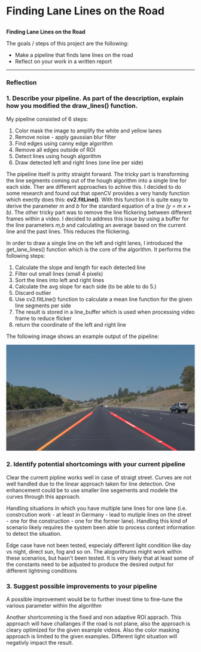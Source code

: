 # **Finding Lane Lines on the Road** 

## 


**Finding Lane Lines on the Road**

The goals / steps of this project are the following:
* Make a pipeline that finds lane lines on the road
* Reflect on your work in a written report


[//]: # (Image References)

[image1]: ./test_images_output/solidYellowCurve.jpg "Grayscale"

---

### Reflection

### 1. Describe your pipeline. As part of the description, explain how you modified the draw_lines() function.

My pipeline consisted of 6 steps:
1. Color mask the image to amplify the white and yellow lanes
2. Remove noise - apply gaussian blur filter
3. Find edges using canny edge algorithm
4. Remove all edges outside of ROI 
5. Detect lines using hough algorithm
6. Draw detected left and right lines (one line per side)

The pipeline itself is pritty straight forward. The tricky part is transforming the line segments coming out of the hough algorithm into a single line for each side. Ther are different approaches to achive this. I decided to do some research and found out that openCV provides a very handy function which exectly does this: **cv2.fitLine()**. 
With this function it is quite easy to derive the parameter *m* and *b* for the standard equation of a line *(y = m x + b)*. The other tricky part was to remove the line flickering between different frames within a video. I decided to address this issue by using a buffer for the line parameters *m,b* and calculating an average based on the current line and the past lines. This reduces the flickering.

In order to draw a single line on the left and right lanes, I introduced the get_lane_lines() function which is the core of the algorithm.
It performs the following steps:
1. Calculate the slope and length for each detected line
2. Filter out small lines (small 4 pixels)
3. Sort the lines into left and right lines
4. Calculate the avg slope for each side (to be able to do 5.)
5. Discard outlier
6. Use cv2.fitLine() function to calculate a mean line function for the given line segments per side
7. The result is stored in a line_buffer which is used when processing video frame to reduce flicker
8. return the coordinate of the left and right line


The following image shows an example output of the pipeline: 

![alt text][image1]


### 2. Identify potential shortcomings with your current pipeline


Clear the current pipline works well in case of straigt street. Curves are not well handled due to the linear approach taken for line detection. One enhancement could be to use smaller line segements and modele the curves through this approach.

Handling situations in which you have multiple lane lines for one lane (i.e. constrcution work - at least in Germany - lead to mutiple lines on the street - one for the construction - one for the former lane). Handling this kind of scenario likely requires the system been able to process context information to detect the situation.

Edge case have not been tested, especialy different light condition like day vs night, direct sun, fog and so on. The alogorithums might work within these scenarios, but hasn't been tested. It is very likely that at least some of the constants need to be adjusted to produce the desired output for different lightning conditions



### 3. Suggest possible improvements to your pipeline

A possible improvement would be to further invest time to fine-tune the various parameter within the algorithm

Another shortcomming is the fixed and non adaptive ROI apprach. This approach will have challanges if the road is not plane, also the approach is cleary optimized for the given example videos. Also the color masking approach is limited to the given examples. Different light situation will negativly impact the result.
